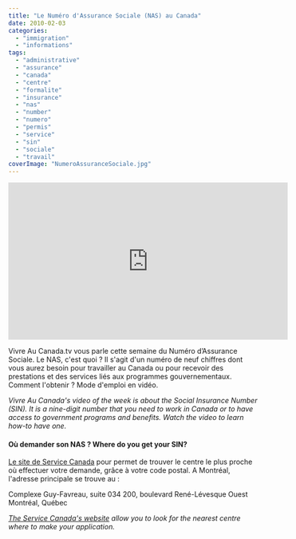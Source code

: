 ```yaml
---
title: "Le Numéro d'Assurance Sociale (NAS) au Canada"
date: 2010-02-03
categories: 
  - "immigration"
  - "informations"
tags: 
  - "administrative"
  - "assurance"
  - "canada"
  - "centre"
  - "formalite"
  - "insurance"
  - "nas"
  - "number"
  - "numero"
  - "permis"
  - "service"
  - "sin"
  - "sociale"
  - "travail"
coverImage: "NumeroAssuranceSociale.jpg"
---
```


<iframe src="https://www.youtube.com/embed/oZhNes12Xfo?ecver=1" width="560" height="315" frameborder="0" allowfullscreen="allowfullscreen"></iframe>

Vivre Au Canada.tv vous parle cette semaine du Numéro d’Assurance Sociale. Le NAS, c'est quoi ? Il s'agit d'un numéro de neuf chiffres dont vous aurez besoin pour travailler au Canada ou pour recevoir des prestations et des services liés aux programmes gouvernementaux. Comment l'obtenir ? Mode d'emploi en vidéo.

_Vivre Au Canada's video of the week is about the Social Insurance Number (SIN). It is a nine-digit number that you need to work in Canada or to have access to government programs and benefits. Watch the video to learn how-to have one._

#### Où demander son NAS ? Where do you get your SIN?

[Le site de Service Canada](https://www.canada.ca/fr/emploi-developpement-social/services/numero-assurance-sociale.html) pour permet de trouver le centre le plus proche où effectuer votre demande, grâce à votre code postal. A Montréal, l'adresse principale se trouve au :

Complexe Guy-Favreau, suite 034 200, boulevard René-Lévesque Ouest Montréal, Québec

_[The Service Canada's website](https://www.canada.ca/en/employment-social-development/services/sin.html) allow you to look for the nearest centre where to make your application._
